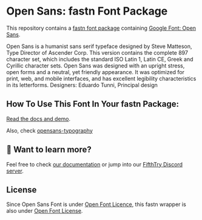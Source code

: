 # Open Sans: fastn Font Package

This repository contains a [fastn font package](https://fpm.dev/featured/fonts/) containing [Google Font: 
Open Sans](https://fonts.google.com/specimen/Open+Sans/about).

Open Sans is a humanist sans serif typeface designed by Steve Matteson, Type
Director of Ascender Corp. This version contains the complete 897 character
set, which includes the standard ISO Latin 1, Latin CE, Greek and Cyrillic
character sets. Open Sans was designed with an upright stress, open forms and a
neutral, yet friendly appearance. It was optimized for print, web, and mobile
interfaces, and has excellent legibility characteristics in its letterforms.
Designers: Eduardo Tunni, Principal design

## How To Use This Font In Your fastn Package:

[Read the docs and demo](https://opensans-font.fifthtry.site/).

Also, check [opensans-typography](https://opensans-typography.fifthtry.site/)

## 👀 Want to learn more?

Feel free to check [our documentation](https://fpm.dev/) or jump into our [FifthTry Discord 
server](https://discord.gg/bucrdvptYd).

## License

Since Open Sans Font is under [Open Font Licence](https://fonts.google.com/specimen/Open+Sans/about), this fastn wrapper is also
under [Open Font License](LICENSE).
